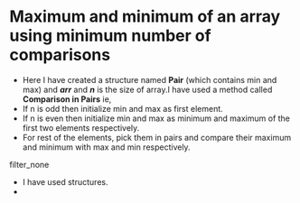 # Maximum and minimum of an array using minimum number of comparisons

 - Here I have created a structure named **Pair** (which contains min and max) and  ***arr*** and ***n*** is the size of array.I have used a method called **Comparison in Pairs**  ie,
 - If n is odd then initialize min and max as first element. 
 - If n is even then initialize min and max as minimum and maximum of the first two elements respectively. 
- For rest of the elements, pick them in pairs and compare their maximum and minimum with max and min respectively. 

filter_none
 - I have used structures.
 - 

